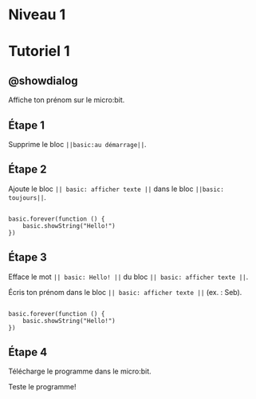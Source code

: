 # Niveau 1

# Tutoriel 1

## @showdialog

Affiche ton prénom sur le micro:bit.

## Étape 1

Supprime le bloc ``||basic:au démarrage||``.

## Étape 2

Ajoute le bloc ``|| basic: afficher texte ||`` dans le bloc ``||basic: toujours||``.


```blocks

basic.forever(function () {
    basic.showString("Hello!")
})

```

## Étape 3

Efface le mot ``|| basic: Hello! ||`` du bloc ``|| basic: afficher texte ||``.

Écris ton prénom dans le bloc ``|| basic: afficher texte ||`` (ex. : Seb).

```blocks

basic.forever(function () {
    basic.showString("Hello!")
})

```
## Étape 4

Télécharge le programme dans le micro:bit.

Teste le programme!